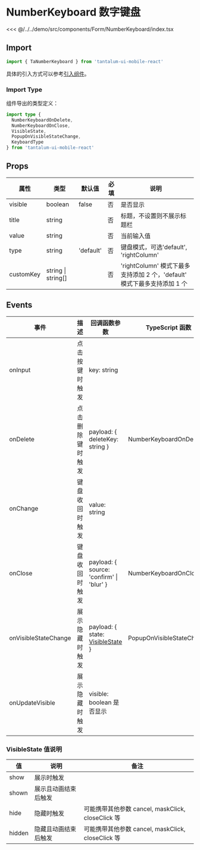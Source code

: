 # NumberKeyboard 数字键盘

<CodeDemo name="NumberKeyboard">

<<< @/../../demo/src/components/Form/NumberKeyboard/index.tsx

</CodeDemo>

## Import

```js
import { TaNumberKeyboard } from 'tantalum-ui-mobile-react'
```

具体的引入方式可以参考[引入组件](../guide/import.md)。

### Import Type

组件导出的类型定义：

```ts
import type {
  NumberKeyboardOnDelete,
  NumberKeyboardOnClose,
  VisibleState,
  PopupOnVisibleStateChange,
  KeyboardType
} from 'tantalum-ui-mobile-react'
```

## Props

| 属性      | 类型               | 默认值    | 必填 | 说明                                                                     |
| --------- | ------------------ | --------- | ---- | ------------------------------------------------------------------------ |
| visible   | boolean            | false     | 否   | 是否显示                                                                 |
| title     | string             |           | 否   | 标题，不设置则不展示标题栏                                               |
| value     | string             |           | 否   | 当前输入值                                                               |
| type      | string             | 'default' | 否   | 键盘模式，可选'default', 'rightColumn'                                   |
| customKey | string \| string[] |           | 否   | 'rightColumn' 模式下最多支持添加 2 个，'default' 模式下最多支持添加 1 个 |

## Events

| 事件                 | 描述             | 回调函数参数                                                                | TypeScript 函数           |
| -------------------- | ---------------- | --------------------------------------------------------------------------- | ------------------------- |
| onInput              | 点击按键时触发   | key: string                                                                 |                           |
| onDelete             | 点击删除键时触发 | payload: { deleteKey: string }                                              | NumberKeyboardOnDelete    |
| onChange             | 键盘收回时触发   | value: string                                                               |                           |
| onClose              | 键盘收回时触发   | payload: { source: 'confirm' \| 'blur' }                                    | NumberKeyboardOnClose     |
| onVisibleStateChange | 展示隐藏时触发   | payload: { state: [VisibleState](./NumberKeyboard.md#visiblestate-值说明) } | PopupOnVisibleStateChange |
| onUpdateVisible      | 展示隐藏时触发   | visible: boolean 是否显示                                                   |                           |

### VisibleState 值说明

| 值     | 说明                 | 备注                                              |
| ------ | -------------------- | ------------------------------------------------- |
| show   | 展示时触发           |                                                   |
| shown  | 展示且动画结束后触发 |                                                   |
| hide   | 隐藏时触发           | 可能携带其他参数 cancel, maskClick, closeClick 等 |
| hidden | 隐藏且动画结束后触发 | 可能携带其他参数 cancel, maskClick, closeClick 等 |
